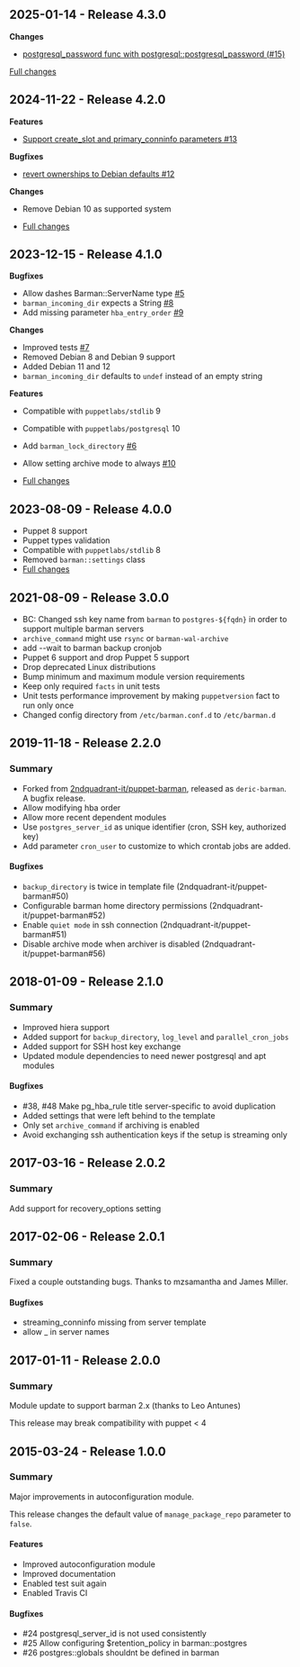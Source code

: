 ## 2025-01-14 - Release 4.3.0

**Changes**
- [postgresql_password func with postgresql::postgresql_password (#15)](https://github.com/deric/puppet-barman/pull/15)


[Full changes](https://github.com/deric/puppet-barman/compare/v4.2.0...v4.3.0)

## 2024-11-22 - Release 4.2.0

**Features**
- [Support create_slot and primary_conninfo parameters #13](https://github.com/deric/puppet-barman/pull/13)

**Bugfixes**
- [revert ownerships to Debian defaults #12](https://github.com/deric/puppet-barman/pull/12)

**Changes**
- Remove Debian 10 as supported system

- [Full changes](https://github.com/deric/puppet-barman/compare/v4.1.0...v4.2.0)

## 2023-12-15 - Release 4.1.0

**Bugfixes**
-  Allow dashes Barman::ServerName type [#5](https://github.com/deric/puppet-barman/pull/5)
-  `barman_incoming_dir` expects a String [#8](https://github.com/deric/puppet-barman/pull/8)
- Add missing parameter `hba_entry_order` [#9](https://github.com/deric/puppet-barman/pull/9)

**Changes**
- Improved tests [#7](https://github.com/deric/puppet-barman/pull/7)
- Removed Debian 8 and Debian 9 support
- Added Debian 11 and 12
- `barman_incoming_dir` defaults to `undef` instead of an empty string

**Features**
- Compatible with `puppetlabs/stdlib` 9
- Compatible with `puppetlabs/postgresql` 10
- Add `barman_lock_directory` [#6](https://github.com/deric/puppet-barman/pull/6)
- Allow setting archive mode to always [#10](https://github.com/deric/puppet-barman/pull/10)

- [Full changes](https://github.com/deric/puppet-barman/compare/v4.0.0...v4.1.0)


## 2023-08-09 - Release 4.0.0

- Puppet 8 support
- Puppet types validation
- Compatible with `puppetlabs/stdlib` 8
- Removed `barman::settings` class
- [Full changes](https://github.com/deric/puppet-barman/compare/v3.0.0...v4.0.0)


## 2021-08-09 - Release 3.0.0

- BC: Changed ssh key name from `barman` to `postgres-${fqdn}` in order to support multiple barman servers
- `archive_command` might use `rsync` or `barman-wal-archive`
- add --wait to barman backup cronjob
- Puppet 6 support and drop Puppet 5 support
- Drop deprecated Linux distributions
- Bump minimum and maximum module version requirements
- Keep only required `facts` in unit tests
- Unit tests performance improvement by making `puppetversion` fact to run only once
- Changed config directory from `/etc/barman.conf.d` to `/etc/barman.d`

## 2019-11-18 - Release 2.2.0

### Summary

- Forked from [2ndquadrant-it/puppet-barman](https://github.com/2ndquadrant-it/puppet-barman), released as `deric-barman`. A bugfix release.
- Allow modifying hba order
- Allow more recent dependent modules
- Use `postgres_server_id` as unique identifier (cron, SSH key, authorized key)
- Add parameter `cron_user` to customize to which crontab jobs are added.

#### Bugfixes

- `backup_directory` is twice in template file (2ndquadrant-it/puppet-barman#50)
- Configurable barman home directory permissions (2ndquadrant-it/puppet-barman#52)
- Enable `quiet mode` in ssh connection (2ndquadrant-it/puppet-barman#51)
- Disable archive mode when archiver is disabled (2ndquadrant-it/puppet-barman#56)

## 2018-01-09 - Release 2.1.0

### Summary

- Improved hiera support
- Added support for `backup_directory`, `log_level` and `parallel_cron_jobs`
- Added support for SSH host key exchange
- Updated module dependencies to need newer postgresql and apt modules

#### Bugfixes

- #38, #48 Make pg_hba_rule title server-specific to avoid duplication
- Added settings that were left behind to the template
- Only set `archive_command` if archiving is enabled
- Avoid exchanging ssh authentication keys if the setup is streaming only

## 2017-03-16 - Release 2.0.2

### Summary

Add support for recovery_options setting

## 2017-02-06 - Release 2.0.1

### Summary
Fixed a couple outstanding bugs.
Thanks to mzsamantha and James Miller.

#### Bugfixes

- streaming_conninfo missing from server template
- allow _ in server names

## 2017-01-11 - Release 2.0.0

### Summary

Module update to support barman 2.x (thanks to Leo Antunes)

This release may break compatibility with puppet < 4

## 2015-03-24 - Release 1.0.0

### Summary

Major improvements in autoconfiguration module.

This release changes the default value of `manage_package_repo`
parameter to `false`.

#### Features
- Improved autoconfiguration module
- Improved documentation
- Enabled test suit again
- Enabled Travis CI

#### Bugfixes
- #24 postgresql_server_id is not used consistently
- #25 Allow configuring $retention_policy in barman::postgres
- #26 postgres::globals shouldnt be defined in barman

